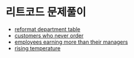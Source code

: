 리트코드 문제풀이
===
- [reformat department table](https://leetcode.com/problems/reformat-department-table/submissions/)
- [customers who never order](https://github.com/vive0508/TIL/blob/main/SQL/LeetCode/customers%20who%20never%20order.md)
- [employees earning more than their managers](https://github.com/vive0508/TIL/blob/main/SQL/LeetCode/employees%20earning%20more%20than%20their%20managers.md)
- [rising temperature](https://github.com/vive0508/TIL/blob/main/SQL/LeetCode/rising%20temperature.md)
